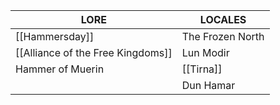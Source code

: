 
| **LORE**                          | **LOCALES**      |
| --------------------------------- | ---------------- |
| [[Hammersday]]                    | The Frozen North |
| [[Alliance of the Free Kingdoms]] | Lun Modir        |
| Hammer of Muerin                  | [[Tirna]]        |
|                                   | Dun Hamar        |
